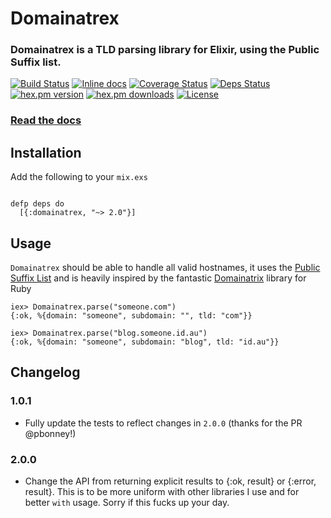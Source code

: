 # Domainatrex


### Domainatrex is a TLD parsing library for Elixir, using the Public Suffix list.

[![Build Status](https://travis-ci.org/Zensavona/domainatrex.svg?branch=master)](https://travis-ci.org/Zensavona/domainatrex) [![Inline docs](http://inch-ci.org/github/zensavona/domainatrex.svg)](http://inch-ci.org/github/zensavona/domainatrex) [![Coverage Status](https://coveralls.io/repos/Zensavona/domainatrex/badge.svg?branch=master&service=github)](https://coveralls.io/github/Zensavona/domainatrex?branch=master) [![Deps Status](https://beta.hexfaktor.org/badge/all/github/Zensavona/domainatrex.svg)](https://beta.hexfaktor.org/github/Zensavona/domainatrex) [![hex.pm version](https://img.shields.io/hexpm/v/domainatrex.svg)](https://hex.pm/packages/domainatrex) [![hex.pm downloads](https://img.shields.io/hexpm/dt/domainatrex.svg)](https://hex.pm/packages/domainatrex) [![License](http://img.shields.io/badge/license-MIT-brightgreen.svg)](http://opensource.org/licenses/MIT)

### [Read the docs](https://hexdocs.pm/domainatrex)



## Installation

Add the following to your `mix.exs`

```

defp deps do
  [{:domainatrex, "~> 2.0"}]

```

## Usage

`Domainatrex` should be able to handle all valid hostnames, it uses the [Public Suffix List](https://publicsuffix.org/list/) and is heavily inspired by the fantastic [Domainatrix](https://github.com/pauldix/domainatrix) library for Ruby

```
iex> Domainatrex.parse("someone.com")
{:ok, %{domain: "someone", subdomain: "", tld: "com"}}

iex> Domainatrex.parse("blog.someone.id.au")
{:ok, %{domain: "someone", subdomain: "blog", tld: "id.au"}}
```



## Changelog

### 1.0.1
- Fully update the tests to reflect changes in `2.0.0` (thanks for the PR @pbonney!)

### 2.0.0
- Change the API from returning explicit results to {:ok, result} or {:error, result}. This is to be more uniform with other libraries I use and for better `with` usage. Sorry if this fucks up your day.

